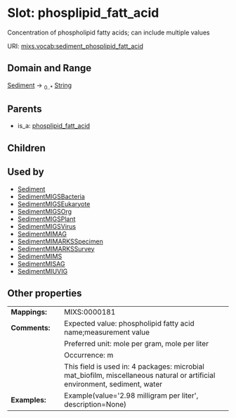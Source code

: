 
# Slot: phosplipid_fatt_acid


Concentration of phospholipid fatty acids; can include multiple values

URI: [mixs.vocab:sediment_phosplipid_fatt_acid](https://w3id.org/mixs/vocab/sediment_phosplipid_fatt_acid)


## Domain and Range

[Sediment](Sediment.md) &#8594;  <sub>0..\*</sub> [String](types/String.md)

## Parents

 *  is_a: [phosplipid_fatt_acid](phosplipid_fatt_acid.md)

## Children


## Used by

 * [Sediment](Sediment.md)
 * [SedimentMIGSBacteria](SedimentMIGSBacteria.md)
 * [SedimentMIGSEukaryote](SedimentMIGSEukaryote.md)
 * [SedimentMIGSOrg](SedimentMIGSOrg.md)
 * [SedimentMIGSPlant](SedimentMIGSPlant.md)
 * [SedimentMIGSVirus](SedimentMIGSVirus.md)
 * [SedimentMIMAG](SedimentMIMAG.md)
 * [SedimentMIMARKSSpecimen](SedimentMIMARKSSpecimen.md)
 * [SedimentMIMARKSSurvey](SedimentMIMARKSSurvey.md)
 * [SedimentMIMS](SedimentMIMS.md)
 * [SedimentMISAG](SedimentMISAG.md)
 * [SedimentMIUVIG](SedimentMIUVIG.md)

## Other properties

|  |  |  |
| --- | --- | --- |
| **Mappings:** | | MIXS:0000181 |
| **Comments:** | | Expected value: phospholipid fatty acid name;measurement value |
|  | | Preferred unit: mole per gram, mole per liter |
|  | | Occurrence: m |
|  | | This field is used in: 4 packages: microbial mat_biofilm, miscellaneous natural or artificial environment, sediment, water |
| **Examples:** | | Example(value='2.98 milligram per liter', description=None) |

